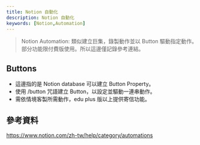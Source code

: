 ```yaml
---
title: Notion 自動化
description: Notion 自動化
keywords: [Notion,Automation]
---
```


> Notion Automation: 類似建立巨集，錄製動作並以 Button 驅動指定動作。  
> 部分功能限付費版使用。所以這邊僅記錄參考連結。   

## Buttons
* 這邊指的是 Notion database 可以建立 Button Property。  
* 使用 /button 咒語建立 Button，以設定並驅動一連串動作。
* 需依情境客製所需動作，edu plus 版以上提供寄信功能。

## 參考資料
https://www.notion.com/zh-tw/help/category/automations